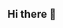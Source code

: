 ## Hi there 👋

<!--
**cheongdung/cheongdung** is a ✨ _special_ ✨ repository because its `README.md` (this file) appears on your GitHub profile.

<a href="https://www.gitanimals.org/en_US?utm_medium=image&utm_source=cheongdung&utm_content=farm">
<img
  src="https://render.gitanimals.org/farms/cheongdung"
  width="1000"
  height="100"
/>
</a>

Here are some ideas to get you started:

- 🔭 I’m currently working on ...
- 🌱 I’m currently learning ...
- 👯 I’m looking to collaborate on ...
- 🤔 I’m looking for help with ...
- 💬 Ask me about ...
- 📫 How to reach me: ...
- 😄 Pronouns: ...
- ⚡ Fun fact: ...
-->
